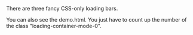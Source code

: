 There are three fancy CSS-only loading bars.

You can also see the demo.html. You just have to count up the number of the class "loading-container-mode-0".
